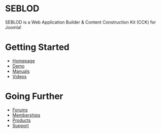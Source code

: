 SEBLOD
======

SEBLOD is a Web Application Builder &amp; Content Construction Kit (CCK) for Joomla!

Getting Started
======

- <a href="http://www.seblod.com" target="_blank">Homepage</a>
- <a href="http://demo.seblod.com" target="_blank">Demo</a>
- <a href="http://www.seblod.com/resources/manuals" target="_blank">Manuals</a>
- <a href="http://www.seblod.com/resources/videos" target="_blank">Videos</a>

Going Further
======
- <a href="http://www.seblod.com/community/forums" target="_blank">Forums</a>
- <a href="http://www.seblod.com/products/vip" target="_blank">Memberships</a>
- <a href="http://www.seblod.com/products" target="_blank">Products</a>
- <a href="http://www.seblod.com/enterprise/support" target="_blank">Support</a>
